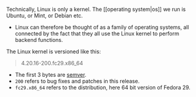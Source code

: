 
Technically, Linux is only a kernel. The [[operating system|os]] we run is Ubuntu, or Mint, or Debian etc.
- Linux can therefore be thought of as a family of operating systems, all connected by the fact that they all use the Linux kernel to perform backend functions.

The Linux kernel is versioned like this:

> 4.20.16-200.fc29.x86_64
- The first 3 bytes are [semver](https://semver.org/).
- `200` refers to bug fixes and patches in this release.
- `fc29.x86_64` refers to the distribution, here 64 bit version of Fedora 29.